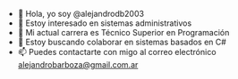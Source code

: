 - 👋 Hola, yo soy @alejandrodb2003
- 👀 Estoy interesado en sistemas administrativos
- 🌱 Mi actual carrera es  Técnico Superior en Programación
- 💞️ Estoy buscando colaborar en sistemas basados en C#
- 📫 Puedes contactarte con migo al correo electrónico alejandrobarboza@gmail.com.ar

<!---
alejandrodb2003/alejandrodb2003 is a ✨ special ✨ repository because its `README.md` (this file) appears on your GitHub profile.
You can click the Preview link to take a look at your changes.
--->
